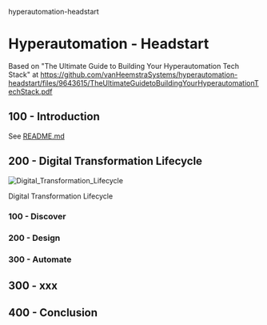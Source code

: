 hyperautomation-headstart
# Hyperautomation - Headstart

Based on "The Ultimate Guide to Building Your Hyperautomation Tech Stack" at https://github.com/vanHeemstraSystems/hyperautomation-headstart/files/9643615/TheUltimateGuidetoBuildingYourHyperautomationTechStack.pdf

## 100 - Introduction

See [README.md](./100/README.md)

## 200 - Digital Transformation Lifecycle

![Digital_Transformation_Lifecycle](https://user-images.githubusercontent.com/1499433/192210943-fc7b0243-26a0-4b27-8ff4-fa8d42892217.png)

Digital Transformation Lifecycle

### 100 - Discover

### 200 - Design

### 300 - Automate

## 300 - xxx

## 400 - Conclusion
